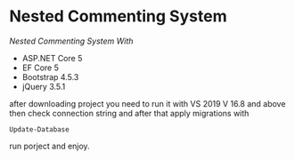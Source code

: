 # Nested Commenting System

*Nested Commenting System With*
* ASP.NET Core 5 
* EF Core 5
* Bootstrap 4.5.3
* jQuery 3.5.1

after downloading project you need to run it with VS 2019 V 16.8 and above then check connection string and after that apply migrations
with

```
Update-Database
```
run porject and enjoy.
